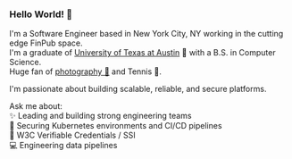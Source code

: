 ### Hello World! 👋
I'm a Software Engineer based in New York City, NY working in the cutting edge FinPub space.  
I'm a graduate of [University of Texas at Austin](https://www.utexas.edu/) 🤘 with a B.S. in Computer Science.  
Huge fan of [photography 📸](https://www.instagram.com/p/CwC9vk8LTql/) and Tennis 🎾.

I'm passionate about building scalable, reliable, and secure platforms.

Ask me about:  
✨ Leading and building strong engineering teams  
🚀 Securing Kubernetes environments and CI/CD pipelines  
🧪 W3C Verifiable Credentials  / SSI  
💻 Engineering data pipelines  

